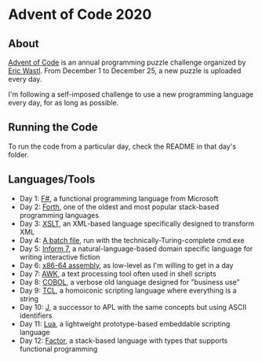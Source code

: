 # Advent of Code 2020

## About

[Advent of Code](https://adventofcode.com) is an annual programming puzzle challenge organized by [Eric Wastl](https://was.tl/). From December 1 to December 25, a new puzzle is uploaded every day.

I'm following a self-imposed challenge to use a new programming language every day, for as long as possible. 

## Running the Code

To run the code from a particular day, check the README in that day's folder.

## Languages/Tools

* Day 1: [F#](https://fsharp.org/), a functional programming language from Microsoft
* Day 2: [Forth](https://forth-standard.org/), one of the oldest and most popular stack-based programming languages
* Day 3: [XSLT](https://developer.mozilla.org/en-US/docs/Web/XSLT), an XML-based language specifically designed to transform XML
* Day 4: [A batch file](https://en.wikipedia.org/wiki/Batch_file), run with the technically-Turing-complete cmd.exe
* Day 5: [Inform 7](http://inform7.com/), a natural-language-based domain specific language for writing interactive fiction
* Day 6: [x86-64 assembly](https://en.wikipedia.org/wiki/X86-64), as low-level as I'm willing to get in a day
* Day 7: [AWK](https://en.wikipedia.org/wiki/AWK), a text processing tool often used in shell scripts
* Day 8: [COBOL](https://en.wikipedia.org/wiki/COBOL), a verbose old language designed for "business use"
* Day 9: [TCL](https://www.tcl.tk/about/language.html), a homoiconic scripting language where everything is a string
* Day 10: [J](https://www.jsoftware.com/#/), a successor to APL with the same concepts but using ASCII identifiers
* Day 11: [Lua](https://www.lua.org/), a lightweight prototype-based embeddable scripting language
* Day 12: [Factor](https://factorcode.org/), a stack-based language with types that supports functional programming